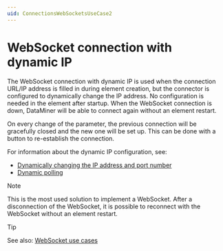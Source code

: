 ```yaml
---
uid: ConnectionsWebSocketsUseCase2
---
```


# WebSocket connection with dynamic IP

The WebSocket connection with dynamic IP is used when the connection URL/IP address is filled in during element creation, but the connector is configured to dynamically change the IP address. No configuration is needed in the element after startup. When the WebSocket connection is down, DataMiner will be able to connect again without an element restart.

On every change of the parameter, the previous connection will be gracefully closed and the new one will be set up. This can be done with a button to re-establish the connection.

For information about the dynamic IP configuration, see:

- [Dynamically changing the IP address and port number](xref:ConnectionsWebSocketsDynamicIp)
- [Dynamic polling](xref:ConnectionsSerialDynamicPolling)

> [!NOTE]
> This is the most used solution to implement a WebSocket. After a disconnection of the WebSocket, it is possible to reconnect with the WebSocket without an element restart.

> [!TIP]
> See also: [WebSocket use cases](xref:ConnectionsWebSocketsUseCases)
